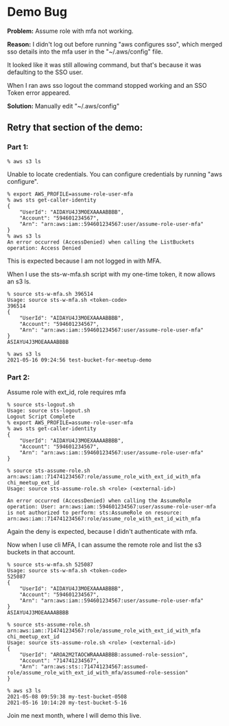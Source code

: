 # Demo Bug
 
**Problem:** Assume role with mfa not working.

**Reason:** I didn't log out before running "aws configures sso", which merged sso details into the mfa user in the "~/.aws/config" file.

It looked like it was still allowing command, but that's because it was defaulting to the SSO user.  

When I ran aws sso logout the command stopped working and an SSO Token error appeared.

**Solution:** Manually edit "~/.aws/config"

## Retry that section of the demo:

### Part 1:

`% aws s3 ls`

Unable to locate credentials. You can configure credentials by running "aws configure".

    % export AWS_PROFILE=assume-role-user-mfa
    % aws sts get-caller-identity
    {
        "UserId": "AIDAYU4J3MOEXAAAABBBB",
        "Account": "594601234567",
        "Arn": "arn:aws:iam::594601234567:user/assume-role-user-mfa"
    }
    % aws s3 ls
    An error occurred (AccessDenied) when calling the ListBuckets operation: Access Denied

This is expected because I am not logged in with MFA.

When I use the sts-w-mfa.sh script with my one-time token, it now allows an s3 ls.

    % source sts-w-mfa.sh 396514
    Usage: source sts-w-mfa.sh <token-code>
    396514
    {
        "UserId": "AIDAYU4J3MOEXAAAABBBB",
        "Account": "594601234567",
        "Arn": "arn:aws:iam::594601234567:user/assume-role-user-mfa"
    }
    ASIAYU4J3MOEAAAABBBB
    
    % aws s3 ls
    2021-05-16 09:24:56 test-bucket-for-meetup-demo

### Part 2:

Assume role with ext_id, role requires mfa

    % source sts-logout.sh
    Usage: source sts-logout.sh
    Logout Script Complete
    % export AWS_PROFILE=assume-role-user-mfa
    % aws sts get-caller-identity
    {
        "UserId": "AIDAYU4J3MOEXAAAABBBB",
        "Account": "594601234567",
        "Arn": "arn:aws:iam::594601234567:user/assume-role-user-mfa"
    }
    
    % source sts-assume-role.sh arn:aws:iam::714741234567:role/assume_role_with_ext_id_with_mfa chi_meetup_ext_id
    Usage: source sts-assume-role.sh <role> (<external-id>)

    An error occurred (AccessDenied) when calling the AssumeRole operation: User: arn:aws:iam::594601234567:user/assume-role-user-mfa is not authorized to perform: sts:AssumeRole on resource: arn:aws:iam::714741234567:role/assume_role_with_ext_id_with_mfa

Again the deny is expected, because I didn't authenticate with mfa.

Now when I use cli MFA, I can assume the remote role and list the s3 buckets in that account.

    % source sts-w-mfa.sh 525087
    Usage: source sts-w-mfa.sh <token-code>
    525087
    {
        "UserId": "AIDAYU4J3MOEXAAAABBBB",
        "Account": "594601234567",
        "Arn": "arn:aws:iam::594601234567:user/assume-role-user-mfa"
    }
    ASIAYU4J3MOEAAAABBBB
    
    % source sts-assume-role.sh arn:aws:iam::714741234567:role/assume_role_with_ext_id_with_mfa chi_meetup_ext_id
    Usage: source sts-assume-role.sh <role> (<external-id>)
    {
        "UserId": "AROA2M2TAOCWRAAAABBBB:assumed-role-session",
        "Account": "714741234567",
        "Arn": "arn:aws:sts::714741234567:assumed-role/assume_role_with_ext_id_with_mfa/assumed-role-session"
    }
    
    % aws s3 ls
    2021-05-08 09:59:38 my-test-bucket-0508
    2021-05-16 10:14:20 my-test-bucket-5-16

Join me next month, where I will demo this live.
